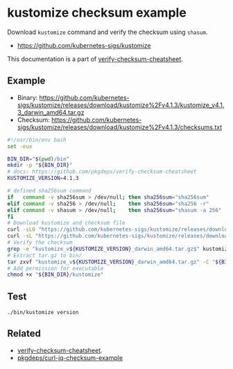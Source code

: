 # kustomize checksum example

Download `kustomize` command and verify the checksum using `shasum`.

- https://github.com/kubernetes-sigs/kustomize

This documentation is a part of [verify-checksum-cheatsheet](https://github.com/pkgdeps/verify-checksum-cheatsheet).

## Example

- Binary: https://github.com/kubernetes-sigs/kustomize/releases/download/kustomize%2Fv4.1.3/kustomize_v4.1.3_darwin_amd64.tar.gz
- Checksum: https://github.com/kubernetes-sigs/kustomize/releases/download/kustomize%2Fv4.1.3/checksums.txt

```bash
#!/usr/bin/env bash
set -eux

BIN_DIR="$(pwd)/bin"
mkdir -p "${BIN_DIR}"
# docs: https://github.com/pkgdeps/verify-checksum-cheatsheet
KUSTOMIZE_VERSION=4.1.3

# defined sha256sum command
if   command -v sha256sum > /dev/null; then sha256sum="sha256sum"
elif command -v sha256 > /dev/null;    then sha256sum="sha256 -r"
elif command -v shasum > /dev/null;    then sha256sum="shasum -a 256"
fi
# Download kustomize and checksum file
curl -sLO "https://github.com/kubernetes-sigs/kustomize/releases/download/kustomize%2Fv${KUSTOMIZE_VERSION}/kustomize_v${KUSTOMIZE_VERSION}_darwin_amd64.tar.gz" && \
curl -sL "https://github.com/kubernetes-sigs/kustomize/releases/download/kustomize%2Fv${KUSTOMIZE_VERSION}/checksums.txt" -o kustomize.checksums.txt
# Verify the checksum
grep -e "kustomize_v${KUSTOMIZE_VERSION}_darwin_amd64.tar.gz$" kustomize.checksums.txt | sha256sum -c
# Extract tar.gz to bin/
tar zxvf "kustomize_v${KUSTOMIZE_VERSION}_darwin_amd64.tar.gz" -C "${BIN_DIR}"
# Add permission for executable
chmod +x "${BIN_DIR}/kustomize"
```

## Test

    ./bin/kustomize version

## Related

- [verify-checksum-cheatsheet](https://github.com/pkgdeps/verify-checksum-cheatsheet).
- [pkgdeps/curl-jq-checksum-example](https://github.com/pkgdeps/curl-jq-checksum-example)
